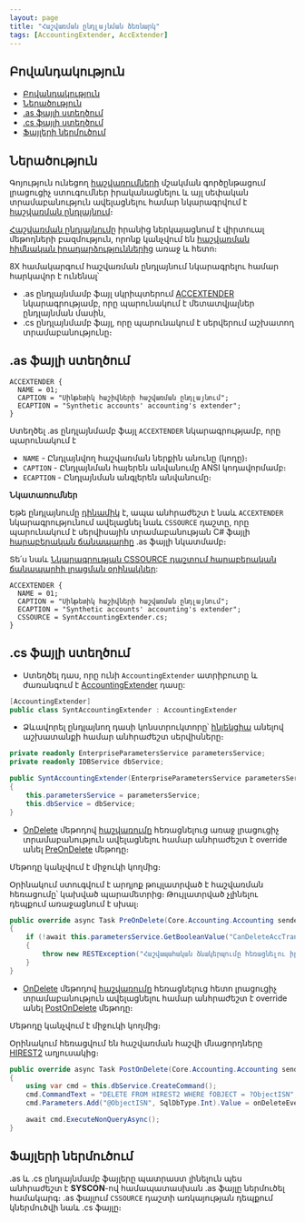 ```yaml
---
layout: page
title: "Հաշվառման ընդլայնման ձեռնարկ" 
tags: [AccountingExtender, AccExtender]
---
```


## Բովանդակություն

- [Բովանդակություն](#բովանդակություն)
- [Ներածություն](#ներածություն)
- [.as ֆայլի ստեղծում](#as-ֆայլի-ստեղծում)
- [.cs ֆայլի ստեղծում](#cs-ֆայլի-ստեղծում)
- [Ֆայլերի ներմուծում](#ֆայլերի-ներմուծում)

## Ներածություն

Գոյություն ունեցող [հաշվառումների](../../server_api/definitions/accounting.md) մշակման գործընթացում լրացուցիչ ստուգումներ իրականացնելու և այլ սեփական տրամաբանություն ավելացնելու համար նկարագրվում է [հաշվառման ընդլայնում](acc_extender.md)։

[Հաշվառման ընդլայնումը](acc_extender.md) իրանից ներկայացնում է վիրտուալ մեթոդների բազմություն, որոնք կանչվում են [հաշվառման հիմնական իրադարձություններից](../../server_api/definitions/accounting.md) առաջ և հետո։ 

8X համակարգում հաշվառման ընդլայնում նկարագրելու համար հարկավոր է ունենալ՝

* .as ընդլայնմամբ ֆայլ սկրիպտերում [ACCEXTENDER](acc_extender.md#accextender-նկարագրություն) նկարագրությամբ, որը պարունակում է մետատվյալներ ընդլայնման մասին,
* .cs ընդլայնմամբ ֆայլ, որը պարունակում է սերվերում աշխատող տրամաբանությունը։

## .as ֆայլի ստեղծում

``` as4x
ACCEXTENDER {
  NAME = 01;
  CAPTION = "Սինթետիկ հաշիվների հաշվառման ընդլայնում";
  ECAPTION = "Synthetic accounts' accounting's extender";
}
```

Ստեղծել .as ընդլայնմամբ ֆայլ `ACCEXTENDER` նկարագրությամբ, որը պարունակում է 

- `NAME` - Ընդլայնվող հաշվառման ներքին անունը (կոդը)։
- `CAPTION` - Ընդլայնման հայերեն անվանումը ANSI կոդավորմամբ։
- `ECAPTION` - Ընդլայնման անգլերեն անվանումը։

**Նկատառումներ**

Եթե ընդլայնումը [դինամիկ](../../Architecture/extension.md#ընդլայնումների-ավելացում-syscon-գործիքով-ներմուծման-միջոցով) է, ապա անհրաժեշտ է նաև `ACCEXTENDER` նկարագրությունում ավելացնել նաև `CSSOURCE` դաշտը, որը պարունակում է սերվիսային տրամաբանության C# ֆայլի [հարաբերական ճանապարհը](https://phoenixnap.com/kb/absolute-path-vs-relative-path) .as ֆայլի նկատմամբ։

Տե՛ս նաև [Նկարագրության CSSOURCE դաշտում հարաբերական ճանապարհի լրացման օրինակներ](../../server_api/examples/relative_path_examples.md):

``` as4x
ACCEXTENDER {
  NAME = 01;
  CAPTION = "Սինթետիկ հաշիվների հաշվառման ընդլայնում";
  ECAPTION = "Synthetic accounts' accounting's extender";
  CSSOURCE = SyntAccountingExtender.cs;
}
```

## .cs ֆայլի ստեղծում

- Ստեղծել դաս, որը ունի `AccountingExtender` ատրիբուտը և  ժառանգում է [AccountingExtender](acc_extender.md#accountingextender-դաս) դասը:

```c#
[AccountingExtender]
public class SyntAccountingExtender : AccountingExtender
```

- Ձևավորել ընդլայնող դասի կոնստրուկտորը՝ [ինյեկցիա](../../Project/injection.md) անելով աշխատանքի համար անհրաժեշտ սերվիսները։

```c#
private readonly EnterpriseParametersService parametersService;
private readonly IDBService dbService;

public SyntAccountingExtender(EnterpriseParametersService parametersService, IDBService dbService)
{
    this.parametersService = parametersService;
    this.dbService = dbService;
}
```

- [OnDelete](../../server_api/definitions/accounting/OnDelete.md) մեթոդով [հաշվառումը](../../server_api/definitions/accounting.md) հեռացնելուց առաջ լրացուցիչ տրամաբանություն ավելացնելու համար անհրաժեշտ է override անել [PreOnDelete](acc_extender/PreOnDelete.md) մեթոդը։

Մեթոդը կանչվում է միջուկի կողմից։

Օրինակում ստուգվում է արդյոք թույլատրված է հաշվառման հեռացումը՝ կախված պարամետրից։ Թույլատրված չլինելու դեպքում առաջացնում է սխալ։ 

```c#
public override async Task PreOnDelete(Core.Accounting.Accounting sender, OnDeleteEventArgs onDeleteEventArgs)
{
    if (!await this.parametersService.GetBooleanValue("CanDeleteAccTrans"))
    {
        throw new RESTException("Հաշվապահական ձևակերպումը հեռացնելու իրավասություն չունեք".ToArmenianANSI());
    }
}
```

- [OnDelete](../../server_api/definitions/accounting/OnDelete.md) մեթոդով [հաշվառումը](../../server_api/definitions/accounting.md) հեռացնելուց հետո լրացուցիչ տրամաբանություն ավելացնելու համար անհրաժեշտ է override անել [PostOnDelete](acc_extender/PostOnDelete.md) մեթոդը։

Մեթոդը կանչվում է միջուկի կողմից։

Օրինակում հեռացվում են հաշվառման հաշվի մնացորդները [HIREST2](https://armsoft.github.io/as4x-docs/HTM/ProgrGuide/Database/Hirest2.html) աղյուսակից։

```c#
public override async Task PostOnDelete(Core.Accounting.Accounting sender, OnDeleteEventArgs onDeleteEventArgs)
{
    using var cmd = this.dbService.CreateCommand();
    cmd.CommandText = "DELETE FROM HIREST2 WHERE fOBJECT = ?ObjectISN";
    cmd.Parameters.Add("@ObjectISN", SqlDbType.Int).Value = onDeleteEventArgs.Fact.ObjectISN;

    await cmd.ExecuteNonQueryAsync();
}
```

## Ֆայլերի ներմուծում

.as և .cs ընդլայնմամբ ֆայլերը պատրաստ լինելուն պես անհրաժեշտ է **SYSCON**-ով համապատասխան .as ֆայլը ներմուծել համակարգ։
.as ֆայլում `CSSOURCE` դաշտի առկայության դեպքում կներմուծվի նաև .cs ֆայլը։
